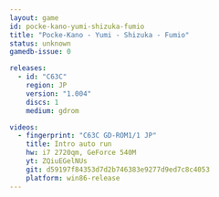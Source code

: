 ```yaml
---
layout: game
id: pocke-kano-yumi-shizuka-fumio
title: "Pocke-Kano - Yumi - Shizuka - Fumio"
status: unknown
gamedb-issue: 0

releases:
  - id: "C63C"
    region: JP
    version: "1.004"
    discs: 1
    medium: gdrom

videos:
  - fingerprint: "C63C GD-ROM1/1 JP"
    title: Intro auto run
    hw: i7 2720qm, GeForce 540M
    yt: ZQiuEGelNUs
    git: d59197f84353d7d2b746383e9277d9ed7c8c4053
    platform: win86-release
---
```

